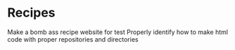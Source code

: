 # Recipes
Make a bomb ass recipe website for test
Properly identify how to make html code with proper repositories and directories
